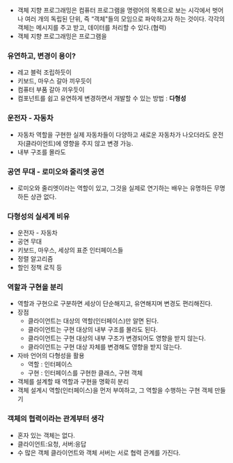 - 객체 지향 프로그래밍은 컴퓨터 프로그램을 명령어의 목록으로 보는 시각에서 벗어나 여러 개의 독립된 단위, 즉 “객체"들의 모임으로 파악하고자 하는 것이다. 각각의 객체는 메시지를 주고 받고, 데이터를 처리할 수 있다.(협력)
- 객체 지향 프로그래밍은 프로그램을

### 유연하고, 변경이 용이?

- 레고 블럭 조립하듯이
- 키보드, 마우스 갈아 끼우듯이
- 컴퓨터 부품 갈아 끼우듯이
- 컴포넌트를 쉽고 유연하게 변경하면서 개발할 수 있는 방법 : **다형성**

### 운전자 - 자동차

- 자동차 역할을 구현한 실제 자동차들이 다양하고 새로운 자동차가 나오더라도 운전자(클라이언트)에 영향을 주지 않고 변경 가능.
- 내부 구조를 몰라도

### 공연 무대 - 로미오와 줄리엣 공연

- 로미오와 줄리엣이라는 역할이 있고, 그것을 실제로 연기하는 배우는 유명하든 무명하든 상관 없다.

### 다형성의 실세계 비유

- 운전자 - 자동차
- 공연 무대
- 키보드, 마우스, 세상의 표준 인터페이스들
- 정렬 알고리즘
- 할인 정책 로직 등

### 역할과 구현을 분리

- 역할과 구현으로 구분하면 세상이 단순해지고, 유연해지며 변경도 편리해진다.
- 장점
    - 클라이언트는 대상의 역할(인터페이스)만 알면 된다.
    - 클라이언트는 구현 대상의 내부 구조를 몰라도 된다.
    - 클라이언트는 구현 대상의 내부 구조가 변경되어도 영향을 받지 않는다.
    - 클라이언트는 구현 대상 자체를 변경해도 영향을 받지 않는다.
- 자바 언어의 다형성을 활용
    - 역할 : 인터페이스
    - 구현 : 인터페이스를 구현한 클래스, 구현 객체
- 객체를 설계할 때 역할과 구현을 명확히 분리
- 객체 설계시 역할(인터페이스)을 먼저 부여하고, 그 역할을 수행하는 구현 객체 만들기

### 객체의 협력이라는 관계부터 생각

- 혼자 있는 객체는 없다.
- 클라이언트:요청, 서버:응답
- 수 많은 객체 클라이언트와 객체 서버는 서로 협력 관계를 가진다.